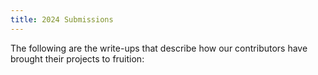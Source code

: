 ```yaml
---
title: 2024 Submissions
---
```


The following are the write-ups that describe how our contributors have brought their projects to fruition:
